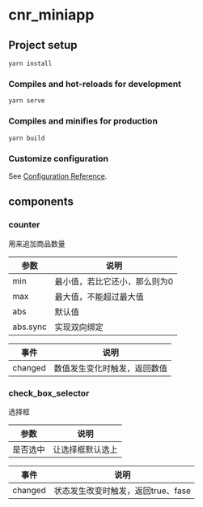 # cnr_miniapp

## Project setup
```
yarn install
```

### Compiles and hot-reloads for development
```
yarn serve
```

### Compiles and minifies for production
```
yarn build
```

### Customize configuration

See [Configuration Reference](https://cli.vuejs.org/config/).





## components

### counter

用来追加商品数量

| 参数     | 说明                          |
| -------- | ----------------------------- |
| min      | 最小值，若比它还小，那么则为0 |
| max      | 最大值，不能超过最大值        |
| abs      | 默认值                        |
| abs.sync | 实现双向绑定                  |

| 事件    | 说明                         |
| ------- | ---------------------------- |
| changed | 数值发生变化时触发，返回数值 |



### check_box_selector

选择框

| 参数     | 说明             |
| -------- | ---------------- |
| 是否选中 | 让选择框默认选上 |



| 事件    | 说明                               |
| ------- | ---------------------------------- |
| changed | 状态发生改变时触发，返回true、fase |

